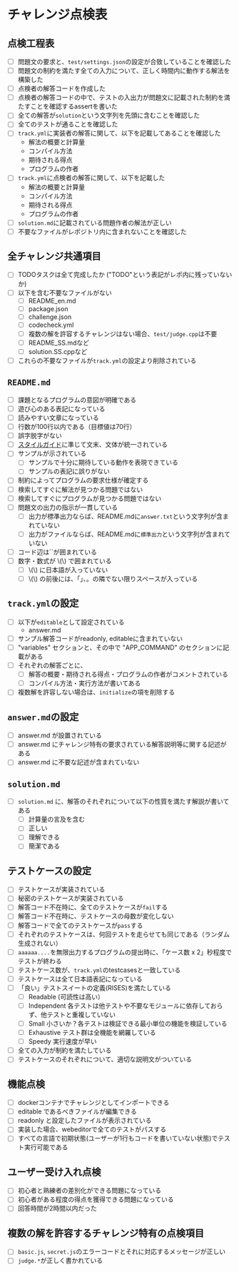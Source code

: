 # チャレンジ点検表

## 点検工程表
- [ ] 問題文の要求と、`test/settings.json`の設定が合致していることを確認した
- [ ] 問題文の制約を満たす全ての入力について、正しく時間内に動作する解法を構築した
- [ ] 点検者の解答コードを作成した
- [ ] 点検者の解答コードの中で、テストの入出力が問題文に記載された制約を満たすことを確認するassertを書いた
- [ ] 全ての解答が`solution`という文字列を先頭に含むことを確認した
- [ ] 全てのテストが通ることを確認した
- [ ] `track.yml`に実装者の解答に関して、以下を記載してあることを確認した
  - 解法の概要と計算量
  - コンパイル方法
  - 期待される得点
  - プログラムの作者
- [ ] `track.yml`に点検者の解答に関して、以下を記載した
  - 解法の概要と計算量
  - コンパイル方法
  - 期待される得点
  - プログラムの作者
- [ ] `solution.md`に記載されている問題作者の解法が正しい
- [ ] 不要なファイルがレポジトリ内に含まれないことを確認した

## 全チャレンジ共通項目
- [ ] TODOタスクは全て完成したか ("TODO"という表記がレポ内に残っていないか)
- [ ] 以下を含む不要なファイルがない
  - [ ] README_en.md
  - [ ] package.json
  - [ ] challenge.json
  - [ ] codecheck.yml
  - [ ] 複数の解を許容するチャレンジはない場合、`test/judge.cpp`は不要
  - [ ] README_SS.mdなど
  - [ ] solution.SS.cppなど
- [ ] これらの不要なファイルが`track.yml`の設定より削除されている

## `README.md`
- [ ] 課題となるプログラムの意図が明確である
- [ ] 遊び心のある表記になっている
- [ ] 読みやすい文章になっている
- [ ] 行数が100行以内である（目標値は70行）
- [ ] 誤字脱字がない
- [ ] [スタイルガイド](../../STYLE_GUIDE.md)に準じて文末、文体が統一されている
- [ ] サンプルが示されている  
  - [ ] サンプルで十分に期待している動作を表現できている
  - [ ] サンプルの表記に誤りがない
- [ ] 制約によってプログラムの要求仕様が確定する
- [ ] 検索してすぐに解法が見つかる問題ではない
- [ ] 検索してすぐにプログラムが見つかる問題ではない
- [ ] 問題文の出力の指示が一貫している
  - [ ] 出力が標準出力ならば、README.mdに`answer.txt`という文字列が含まれていない
  - [ ] 出力がファイルならば、README.mdに`標準出力`という文字列が含まれていない
- [ ] コード辺は``が囲まれている
- [ ] 数字・数式が \\(\\) で囲まれている
  - [ ] \\(\\) に日本語が入っていない
  - [ ] \\(\\) の前後には、「」、。の隣でない限りスペースが入っている

## `track.yml`の設定
- [ ] 以下が`editable`として設定されている
  - answer.md
- [ ] サンプル解答コードがreadonly, editableに含まれていない
- [ ] "variables" セクションと、その中で "APP_COMMAND" のセクションに記載がある
- [ ] それぞれの解答ごとに、
  - [ ] 解答の概要・期待される得点・プログラムの作者がコメントされている
  - [ ] コンパイル方法・実行方法が書いてある
- [ ] 複数解を許容しない場合は、`initialize`の項を削除する

## `answer.md`の設定
- [ ] answer.md が設置されている
- [ ] answer.md にチャレンジ特有の要求されている解答説明等に関する記述がある
- [ ] answer.md に不要な記述が含まれていない

## `solution.md`
- [ ] `solution.md` に、解答のそれぞれについて以下の性質を満たす解説が書いてある 
  - [ ] 計算量の言及を含む
  - [ ] 正しい
  - [ ] 理解できる
  - [ ] 簡潔である

## テストケースの設定
- [ ] テストケースが実装されている
- [ ] 秘密のテストケースが実装されている
- [ ] 解答コード不在時に、全てのテストケースが`fail`する
- [ ] 解答コード不在時に、テストケースの母数が変化しない
- [ ] 解答コードで全てのテストケースが`pass`する
- [ ] それぞれのテストケースは、何回テストを走らせても同じである（ランダム生成されない）
- [ ] `aaaaaa....`を無限出力するプログラムの提出時に、「ケース数 x 2」秒程度でテストが終わる
- [ ] テストケース数が、`track.yml`のtestcasesと一致している
- [ ] テストケースは全て日本語表記になっている
- [ ] 「良い」テストスイートの定義(RISES)を満たしている  
  - [ ] Readable (可読性は高い）
  - [ ] Independent 各テストは他テストや不要なモジュールに依存しておらず、他テストと重複していない
  - [ ] Small 小さいか？各テストは検証できる最小単位の機能を検証している
  - [ ] Exhaustive テスト群は全機能を網羅している
  - [ ] Speedy 実行速度が早い
- [ ] 全ての入力が制約を満たしている
- [ ] テストケースのそれぞれについて、適切な説明文がついている

## 機能点検
- [ ] dockerコンテナでチャレンジとしてインポートできる
- [ ] editable であるべきファイルが編集できる
- [ ] readonly と設定したファイルが表示されている
- [ ] 実装した場合、webeditorで全てのテストがパスする
- [ ] すべての言語で初期状態(ユーザーが1行もコードを書いていない状態)でテスト実行可能である

## ユーザー受け入れ点検
- [ ] 初心者と熟練者の差別化ができる問題になっている
- [ ] 初心者がある程度の得点を獲得できる問題になっている
- [ ] 回答時間が2時間以内だった

## 複数の解を許容するチャレンジ特有の点検項目
- [ ] `basic.js`, `secret.js`のエラーコードとそれに対応するメッセージが正しい
- [ ] `judge.*`が正しく書かれている
